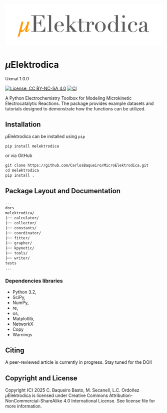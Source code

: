 <img src="docs/_static/microelektrodica_logo.png" width="800"/>

# *μ*Elektrodica
Uxmal 1.0.0

[![License: CC BY-NC-SA 4.0](https://img.shields.io/badge/License-CC%20BY--NC--SA%204.0-orange.svg)](
    https://github.com/CarlosBaqueiro/MicroElektrodica/blob/main/LICENSE)
[![CI](https://github.com/CarlosBaqueiro/MicroElektrodica/actions/workflows/test.yml/badge.svg)](
    https://github.com/CarlosBaqueiro/MicroElektrodica/actions/workflows/test.yml)

A Python Electrochemistry Toolbox for Modeling Microkinetic Electrocatalytic Reactions.
The package provides example datasets and tutorials designed to demonstrate how the functions can be utilized.

## Installation

*μ*Elektrodica can be installed using `pip`

    pip install melektrodica

or via GitHub

    git clone https://github.com/CarlosBaqueiro/MicroElektrodica.git
    cd melektrodica
    pip install .

## Package Layout and Documentation

    ...
    docs
    melektrodica/
    ├── calculator/
    ├── collector/
    ├── constants/
    ├── coordinator/
    ├── fitter/
    ├── grapher/
    ├── kpynetic/
    ├── tools/
    ├── writer/
    tests
    ...

### Dependencies libraries

- Python 3.2,
- SciPy,
- NumPy,
- re,
- os,
- Matplotlib,
- NetworkX
- Copy
- Warnings

## Citing

A peer-reviewed article is currently in progress. Stay tuned for the DOI!

## Copyright and License

Copyright (C) 2025 C. Baqueiro Basto, M. Secanell, L.C. Ordoñez
*μ*Elektrodica is licensed under Creative Commons Attribution-NonCommercial-ShareAlike 4.0 International License. See
license file for more information.


